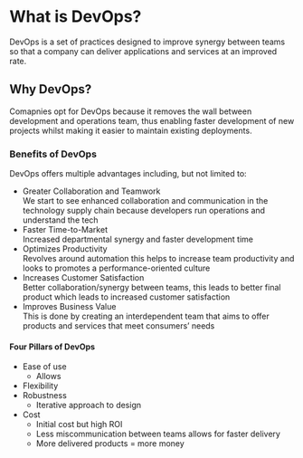 # What is DevOps?

DevOps is a set of practices designed to improve synergy between teams so that a company can deliver applications and services at an improved rate.

## Why DevOps?

Comapnies opt for DevOps because it removes the wall between development and operations team, thus enabling faster development of new projects whilst making it easier to maintain existing deployments.

### Benefits of DevOps

DevOps offers multiple advantages including, but not limited to:

- Greater Collaboration and Teamwork <br />
  We start to see enhanced collaboration and communication in the technology supply chain because developers run operations and understand the tech
- Faster Time-to-Market <br />
  Increased departmental synergy and faster development time
- Optimizes Productivity <br />
  Revolves around automation this helps to increase team productivity and looks to promotes a performance-oriented culture
- Increases Customer Satisfaction <br />
  Better collaboration/synergy between teams, this leads to better final product which leads to increased customer satisfaction
- Improves Business Value <br />
  This is done by creating an interdependent team that aims to offer products and services that meet consumers’ needs

#### Four Pillars of DevOps

- Ease of use
  - Allows
- Flexibility
- Robustness
  - Iterative approach to design
- Cost
  - Initial cost but high ROI
  - Less miscommunication between teams allows for faster delivery
  - More delivered products = more money
